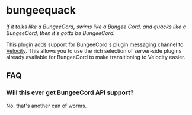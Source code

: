 # bungeequack

_If it talks like a BungeeCord, swims like a Bungee Cord, and quacks like a BungeeCord, then it's gotta be BungeeCord._

This plugin adds support for BungeeCord's plugin messaging channel to [Velocity](https://www.velocitypowered.com).
This allows you to use the rich selection of server-side plugins already available for BungeeCord to make
transitioning to Velocity easier.

## FAQ

### Will this ever get BungeeCord API support?

No, that's another can of worms.
